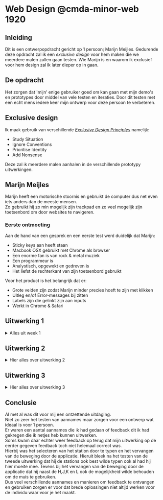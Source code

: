 # Web Design @cmda-minor-web 1920

## Inleiding

Dit is een ontwerpopdracht gericht op 1 persoon; Marijn Meijles.
Gedurende deze opdracht zal ik een _exclusive design_ voor hem maken die we meerdere malen zullen gaan testen.
Wie Marijn is en waarom ik exclusief voor hem design zal ik later dieper op in gaan.

## De opdracht

Het zorgen dat 'mijn' enige gebruiker goed om kan gaan met mijn demo's en prototypes door middel van vele testen en iteraties.
Door dit testen met een echt mens iedere keer mijn ontwerp voor deze persoon te verbeteren.

## Exclusive design

Ik maak gebruik van verschillende [_Exclusive Design Principles_](https://exclusive-design.vasilis.nl) namelijk:

- Study Situation
- Ignore Conventions
- Prioritise Identity
- Add Nonsense

Deze zal ik meerdere malen aanhalen in de verschillende prototypy uitwerkingen.

## Marijn Meijles

Marijn heeft een motorische stoornis en gebruikt de computer dus net even iets anders dan de meeste mensen.   
Zo gebruikt hij zo min mogelijk zijn trackpad en zo veel mogelijk zijn toetsenbord om door websites te navigeren.

### Eerste ontmoeting

Aan de hand van een gesprek en een eerste test werd duidelijk dat Marijn:

- Sticky keys aan heeft staan
- Macbook OSX gebruikt met Chrome als browser
- Een enorme fan is van rock & metal muziek
- Een programmeur is
- Analystisch, opgewekt en gedreven is
- Het liefst de rechterkant van zijn toetsenbord gebruikt

Voor het product is het belangrijk dat er:

- Grote velden zijn zodat Marijn minder precies hoeft te zijn met klikken
- Uitleg en/of Error-messages bij zitten
- Labels zijn die gelinkt zijn aan inputs
- Werkt in Chrome & Safari

## Uitwerking 1

<details>
<summary>Alles uit week 1</summary>

### Wat ik heb gedaan

Ik ga voor Marijn een product ontwerpen wat hem gaat helpen zijn treinreizen te plannen.  
Dit betekent dat ik waarschijnlijk aan de slag moet gaan met iets wat de datum voor hem moet selecteren, maar misschien kan ik dit op meerdere manieren oplossen.
En natuurlijk wil ik dat dit een variant word die Marijn echt kan gebruiken.

Ik heb een toffe achtergrond gemaakt van een soort metal logo met Marijns naam zowel als een monospace terminal achtige omgeving verder. 
De hoop is dat Marijn het leuk vind om twee van zijn passies terug te zien in mijn werk.
Tot slot vul ik ook alvast vaste waarden in, zoals Eindhoven en Amsterdam.  
Aangezien dit is wat Marijn zelf het meeste zal gaan gebruiken.
Een klein beetje leuke nonsense natuurlijk, maar vooral om zijn identiteit terug te laten komen. 

Verder heb ik gezorgd voor een grote duidelijk groene knop in de kleur 'terminal' groen, zoals je die misschien wel herkent van de groene tekst op de bekende zwarte achtergrond. 
Dit is de hoofdinteractie dus vandaar duidelijk en goed gekleurd.
Onderin is een menu te vinden met daarin het overzicht van wat Marijn allemaal besloten heeft.  
Dit is tevens een klikbaar menu waar hij ten allen tijden terug kan gaan om dingen te veranderen.  

Natuurlijk gaat een aantal van deze dingen volledig fout en ben ik aan het testen met aannames die ik eerder heb gedaan vanuit onze eerste ontmoeting.  
Zo heb ik alles klaar gemaakt zodat je er makkelijk door heen kan gaan met tab en enter.  
Ook heb ik functionaliteit toegevoegd met de pijltjes.
Momenteel is het alleen mogelijk 1 van deze twee te gebruiken, niet allebei tegelijk.  

### Vragen bij het maken

Terwijl ik bezig was met mijn eerste testplan had ik een aantal ideeen en aannames.  
Een aantal hiervan heb ik verwerkt, sommige er van heb ik niet verwerkt en juist tijdens het testen gevraagd.
Of uit de testen van mijn medestudenten gehaald natuurlijk.

- Is Marijn zo geweldig dat hij weet in welke provincie de stad bevind die hij wilt bezoeken? Dan kan ik namelijk station selectie op provincie -> stad mogelijk maken.
- Welke manier van typen gebruikt Marijn of welke prefereert hij? Gebruikt hij iets zoals T9, een QWERTY-toetsenbord lay-out of het alfabet beginnend bij de A?
- Wil Marijn enkel de datum invullen of is de dag van de week ook relevant voor hem?
- Eindhoven als vast vertrek station en Amsterdam als vast aankomst?
- Er wordt bij de NS een keuze aangeboden voor 'toegankelijk reizen' zowel als extra overstaptijd. Maakt Marijn hier gebruik van?
- Wilt Marijn via bepaalde stations reizen of wilt hij enkel een start en aankomststation aangeven?
- Zijn er vaste waardes die Marijn makkelijker vind voor de dagen of uren?

### Testplan

Kan Marijn een reis plannen van Eindhoven naar Amsterdam.
Hieronder de vragen met antwoorden, overige feedback staat onder het kopje van volgende week.  

##### Hoe werkt het invullen van de treinstations voor Marijn?

Kan hij dit goed met invul velden?  
- Dit kan, maar typen is niet het allermakkelijkst voor Marijn
Moet ik hier iets anders op verzinnen?
- Waarom niet :-)

##### Hoe werkt het invullen van de nummer velden?

Is omhoog/naar beneden te vervelend voor bijvoorbeeld 31 dagen van het jaar?  
- Nee, dat is het niet
Is het nodig dat hij weet welke dag van de week het is?
- Niet noodzakelijk

##### Kan hij het volledige prototype succesvol doorlopen?

Waar gaat het fout, zie ik hier makkelijke oplossingen voor?
 - Meerdere dingen die 'fout' gaan. Opgeschreven als feedback

##### Hoe werken de pijltjes toetsen/enter toets als besturing?

Zijn er andere knoppen die Marijn prettiger vind/beter werken?
- H,J,K & L als besturing werkt het best. 
- Tab functionaliteiten is niet belangrijk/wordt niet gebruikt

</details>

## Uitwerking 2

<details>
<summary> Hier alles over uitwerking 2 </summary>

### Feedback uitwerking 2

Uit de eerste test haalde ik enorm veel feedback:

- De toetsen; HJKL om te besturen
- Links/rechts moet ook bepalen dat hij links en rechts gaat door de datumpicker
- Uitleg tekst bij de velden zetten en niet enkel aan het begin. Dit is te veel instuderen.
- Placeholder tekst ipv values (logisch maar goed om te weten)
- Feedback bij verplaatsen over scherm verbeteren
- Nonsense: Cursor veranderen wanneer muis in beeld is.
- De knop 'Next' is overbodig bij het accepteren van het inputveld (veranderen naar naam volgend veld)
- hover & focus andere vormgeving geven
- Aangeven in menu onderin wat ingevuld is
- Interface veranderen, is iets te groot, kan kleiner en eenvoudiger
- Gebruik maken van de lege ruimte (misschien met meer nonsense?!)
- feedback in tekst geven op het bevestigings/'klopt dit?'-scherm.
- Hij plant standaard 1 uur voor werk zijn reizen.
- En anders is dit 1 dag van te voren

### Wat ik heb gedaan

Ik heb de hele UI omgegooid en ben voor iets gegaan wat meer 'normaal' is, geinspireerd op de oudere NS UI van de ticketautomaten.
Hopelijk maakt dat het gebruik van de applicatie iets makkelijker.  
Ik heb alles pijltjestoetsen en muis besturing weggehaald.  
Momenteel kan je alleen met HJKL en Enter de applicatie besturen.  
Ik heb alle vreemde inputs weggehaald en gezorgd dat er enkel kan worden ingevuld met behulp van de besturing.  
Hierdoor heb ik zowel als de gebruiker meer zeggeschap over wat er precies gebeurd.  
Alle overbodige 'volgende' en 'next' knoppen zijn verwijderd.  
Ik maak nu gebruik van de lege ruimte door wat nonsense toe te voegen.  
Tevens heb ik ook rekening gehouden met Marijn zijn presets en mijn eerdere onderzoek van demo 1 meegenomen als solide basis.
Ik heb een beetje meer nonsense toegevoegd en wat duidelijkheid gegeven op welk onderdeel je je bevind.

### Testplan

Kan Marijn een reis plannen van Eindhoven naar Amsterdam.
Hieronder de vragen met antwoorden, overige feedback staat onder het kopje van volgende week.  

##### Werkt het invullen van treinstations op deze manier?

Is het invullen van de eerste twee letters duidelijk? 
- Is duidelijk, maar tooltip was niet te lezen
- Toch wel invullen met toetsenbord toevoegen

##### Hoe werkt het invullen van de nummer velden?

Marijn was niet in staat er veel kapot aan te maken. 
Invullen van de velden was dus prettig.
Feedback; dagen kunnen in de min, jaartal kan te hoog, uren/minuten moeten terug naar 0 als ze de top hebben bereikt.

##### Kan hij het volledige prototype succesvol doorlopen?

Marijn was goed in staat het prototype door te lopen.
Niets hield hem hierbij tegen en hij was door niets verward

##### Hoe werkt H,J,K,L + Enter als besturing?

Marijn geeft aan dat hoewel hij dit beter vind dat de pijltjes-toetsen en tab hij toch ook de muis had willen gebruiken.
Ook geeft hij aan dat hij toch de eerste twee letters van het treinstation wel kan typen.

</details>

## Uitwerking 3

<details>
<summary> Hier alles over uitwerking 3 </summary>

Feedback van test 3:

- Niet alle maanden hebben 31 dagen (duh!)
- Start en eind locatie kunnen niet hetzelfde zijn. Hier kan ik iets voor maken.
- Meer ruimte maken voor stations als het een lange lijst is.
- Tooltip is niet altijd zichtbaar door locatie rechtsbovenin.
- Eerste letters typen is makkelijker dan letters selecteren met HJKL. Dit laat echter weer een moeilijke besturing/design beslissingen over met verkeerde inputs.
- Dagen kunnen blijkbaar in de min?
- Naar links om terug te gaan naar hoofdmenu
- Muis als besturing toevoegen
- Wrap-around voor de tijd
- Selectie bevestigen stuurt je naar volgende menu item in de lijst
- Pijltjes mogelijk ook toevoegen

</details>

## Conclusie

Al met al was dit voor mij een ontzettende uitdaging.  
Niet zo zeer het testen van aannames maar zorgen voor een ontwerp wat ideaal is voor 1 persoon.  
Er waren een aantal aannames die ik had gedaan of feedback dit ik had gekregen die ik netjes heb kunnen uitwerken.  
Soms kwam daar echter weer feedback op terug dat mijn uitwerking op de eerder gegeven feedback toch niet helemaal correct was.  
Hierbij was het selecteren van het station door te typen en het vervangen van de beweging door de applicatie. Hieruit bleek na het testen van de tweede uitwerking dat hij de stations ook best wilde typen ook al had hij hier moeite mee. Tevens bij het vervangen van de beweging door de applicatie dat hij naast de H,J,K en L ook de mogelijkheid wilde behouden om de muis te gebruiken.  
Dus veel verschillende aannames en manieren om feedback te ontvangen en gebruiken zorgen er voor dat brede oplossingen niet altijd werken voor de individu waar voor je het maakt.

